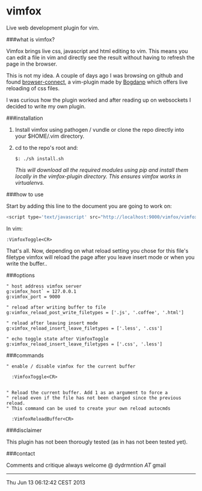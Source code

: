 vimfox
======

Live web development plugin for vim.


###what is vimfox?

Vimfox brings live css, javascript and html editing to vim. This means you
can edit a file in vim and directly see the result without having to refresh 
the page in the browser.

This is not my idea. A couple of days ago I was browsing on github and found 
[browser-connect](https://github.com/Bogdanp/browser-connect.vim), a vim-plugin
made by [Bogdanp](http://github.com/Bogdanp) which offers live reloading of css
files. 

I was curious how the plugin worked and after reading up on websockets I 
decided to write my own plugin.


###installation

1. Install vimfox using pathogen / vundle or clone the repo directly into
your $HOME/.vim directory.

2. cd to the repo's root and:
        
    `$: ./sh install.sh`

   *This will download all the required modules using pip and install
   them locally in the vimfox-plugin directory. This ensures vimfox works
   in virtualenvs.*


###how to use

Start by adding this line to the document you are going to work on:

```javascript        
<script type='text/javascript' src="http://localhost:9000/vimfox/vimfox.js"></script>
```

In vim:
```vim 
:VimfoxToggle<CR>
```

That's all. Now, depending on what reload setting you chose for this file's filetype
vimfox will reload the page after you leave insert mode or when you write the buffer..


###options


```vim
" host address vimfox server
g:vimfox_host` = 127.0.0.1
g:vimfox_port = 9000

" reload after writing buffer to file
g:vimfox_reload_post_write_filetypes = ['.js', '.coffee', '.html']

" reload after leaving insert mode
g:vimfox_reload_insert_leave_filetypes = ['.less', '.css']

" echo toggle state after VimfoxToggle
g:vimfox_reload_insert_leave_filetypes = ['.css', '.less']

```


###commands

```vim
" enable / disable vimfox for the current buffer
 
  :VimfoxToggle<CR>


" Reload the current buffer. Add 1 as an argument to force a 
" reload even if the file has not been changed since the previous reload.
" This command can be used to create your own reload autocmds
  
  :VimfoxReloadBuffer<CR>

```

###disclaimer

This plugin has not been thorougly tested (as in has not been tested yet).


###contact

Comments and critique always welcome @ dydrmntion _AT_ gmail

----
Thu Jun 13 06:12:42 CEST 2013
